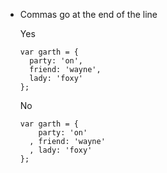 - Commas go at the end of the line

  Yes

  ```
  var garth = {
    party: 'on',
    friend: 'wayne',
    lady: 'foxy'
  };
  ```

  No

  ```
  var garth = {
      party: 'on'
    , friend: 'wayne'
    , lady: 'foxy'
  };
  ```
